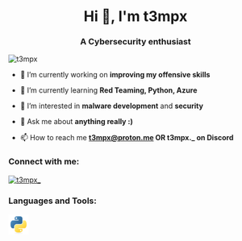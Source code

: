 <h1 align="center">Hi 👋, I'm t3mpx</h1>
<h3 align="center">A Cybersecurity enthusiast</h3>

<p align="left"> <img src="https://komarev.com/ghpvc/?username=t3mpx&label=Profile%20views&color=0e75b6&style=flat" alt="t3mpx" /> </p>

- 🔭 I’m currently working on **improving my offensive skills**

- 🌱 I’m currently learning **Red Teaming, Python, Azure**

- 📝 I’m interested in **malware development** and **security**

- 💬 Ask me about **anything really :)**

- 📫 How to reach me **t3mpx@proton.me OR t3mpx._ on Discord**


<h3 align="left">Connect with me:</h3>
<p align="left">
<a href="https://twitter.com/t3mpx_" target="blank"><img align="center" src="https://simpleicons.org/icons/x.svg" alt="t3mpx_" height="30" width="40" /></a>
</p>

<h3 align="left">Languages and Tools:</h3>
<p align="left"> <a href="https://www.python.org" target="_blank" rel="noreferrer"> <img src="https://raw.githubusercontent.com/devicons/devicon/master/icons/python/python-original.svg" alt="python" width="40" height="40"/> </a> </p>
